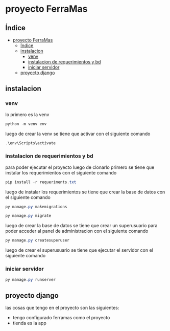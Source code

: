 # proyecto FerraMas

## Índice
- [proyecto FerraMas](#proyecto-ferramas)
  - [Índice](#índice)
  - [instalacion](#instalacion)
    - [venv](#venv)
    - [instalacion de requerimientos y bd](#instalacion-de-requerimientos-y-bd)
    - [iniciar servidor](#iniciar-servidor)
  - [proyecto django](#proyecto-django)

## instalacion

### venv

lo primero es la venv 

```powershell
python -m venv env
```
luego de crear la venv se tiene que activar con el siguiente comando

```powershell
.\env\Scripts\activate
```
### instalacion de requerimientos y bd

para poder ejecutar el proyecto luego de clonarlo primero se tiene que instalar los requerimientos con el siguiente comando

```powershell
pip install -r requeriments.txt

```
luego de instalar los requerimientos se tiene que crear la base de datos con el siguiente comando

```powershell
py manage.py makemigrations

py manage.py migrate
```

luego de crear la base de datos se tiene que crear un superusuario para poder acceder al panel de administracion con el siguiente comando

```powershell
py manage.py createsuperuser
```
luego de crear el superusuario se tiene que ejecutar el servidor con el siguiente comando

### iniciar servidor

```powershell
py manage.py runserver
```

## proyecto django

las cosas que tengo en el proyecto son las siguientes:
- tengo configurado ferramas como el proyecto
- tienda es la app

